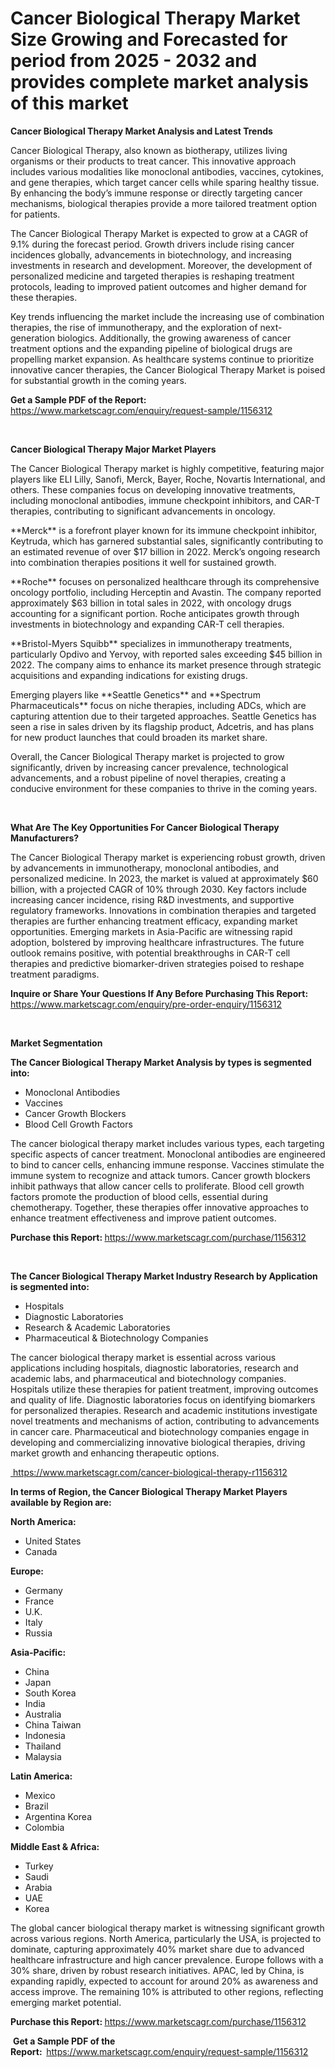 <p><h1>Cancer Biological Therapy Market Size Growing and Forecasted for period from 2025 - 2032 and provides complete market analysis of this market</h1></p><p><strong>Cancer Biological Therapy Market Analysis and Latest Trends</strong></p>
<p><p>Cancer Biological Therapy, also known as biotherapy, utilizes living organisms or their products to treat cancer. This innovative approach includes various modalities like monoclonal antibodies, vaccines, cytokines, and gene therapies, which target cancer cells while sparing healthy tissue. By enhancing the body’s immune response or directly targeting cancer mechanisms, biological therapies provide a more tailored treatment option for patients.</p><p>The Cancer Biological Therapy Market is expected to grow at a CAGR of 9.1% during the forecast period. Growth drivers include rising cancer incidences globally, advancements in biotechnology, and increasing investments in research and development. Moreover, the development of personalized medicine and targeted therapies is reshaping treatment protocols, leading to improved patient outcomes and higher demand for these therapies.</p><p>Key trends influencing the market include the increasing use of combination therapies, the rise of immunotherapy, and the exploration of next-generation biologics. Additionally, the growing awareness of cancer treatment options and the expanding pipeline of biological drugs are propelling market expansion. As healthcare systems continue to prioritize innovative cancer therapies, the Cancer Biological Therapy Market is poised for substantial growth in the coming years.</p></p>
<p><strong>Get a Sample PDF of the Report:&nbsp;</strong> <a href="https://www.marketscagr.com/enquiry/request-sample/1156312?utm_campaign=2991&utm_medium=2&utm_source=Github&utm_content=ia&utm_term=13042025&utm_id=cancer-biological-therapy">https://www.marketscagr.com/enquiry/request-sample/1156312</a></p>
<p>&nbsp;</p>
<p><strong>Cancer Biological Therapy Major Market Players</strong></p>
<p><p>The Cancer Biological Therapy market is highly competitive, featuring major players like ELI Lilly, Sanofi, Merck, Bayer, Roche, Novartis International, and others. These companies focus on developing innovative treatments, including monoclonal antibodies, immune checkpoint inhibitors, and CAR-T therapies, contributing to significant advancements in oncology.</p><p>**Merck** is a forefront player known for its immune checkpoint inhibitor, Keytruda, which has garnered substantial sales, significantly contributing to an estimated revenue of over $17 billion in 2022. Merck’s ongoing research into combination therapies positions it well for sustained growth.</p><p>**Roche** focuses on personalized healthcare through its comprehensive oncology portfolio, including Herceptin and Avastin. The company reported approximately $63 billion in total sales in 2022, with oncology drugs accounting for a significant portion. Roche anticipates growth through investments in biotechnology and expanding CAR-T cell therapies.</p><p>**Bristol-Myers Squibb** specializes in immunotherapy treatments, particularly Opdivo and Yervoy, with reported sales exceeding $45 billion in 2022. The company aims to enhance its market presence through strategic acquisitions and expanding indications for existing drugs.</p><p>Emerging players like **Seattle Genetics** and **Spectrum Pharmaceuticals** focus on niche therapies, including ADCs, which are capturing attention due to their targeted approaches. Seattle Genetics has seen a rise in sales driven by its flagship product, Adcetris, and has plans for new product launches that could broaden its market share.</p><p>Overall, the Cancer Biological Therapy market is projected to grow significantly, driven by increasing cancer prevalence, technological advancements, and a robust pipeline of novel therapies, creating a conducive environment for these companies to thrive in the coming years.</p></p>
<p>&nbsp;</p>
<p><strong>What Are The Key Opportunities For Cancer Biological Therapy Manufacturers?</strong></p>
<p><p>The Cancer Biological Therapy market is experiencing robust growth, driven by advancements in immunotherapy, monoclonal antibodies, and personalized medicine. In 2023, the market is valued at approximately $60 billion, with a projected CAGR of 10% through 2030. Key factors include increasing cancer incidence, rising R&D investments, and supportive regulatory frameworks. Innovations in combination therapies and targeted therapies are further enhancing treatment efficacy, expanding market opportunities. Emerging markets in Asia-Pacific are witnessing rapid adoption, bolstered by improving healthcare infrastructures. The future outlook remains positive, with potential breakthroughs in CAR-T cell therapies and predictive biomarker-driven strategies poised to reshape treatment paradigms.</p></p>
<p><strong>Inquire or Share Your Questions If Any Before Purchasing This Report:</strong> <a href="https://www.marketscagr.com/enquiry/pre-order-enquiry/1156312?utm_campaign=2991&utm_medium=2&utm_source=Github&utm_content=ia&utm_term=13042025&utm_id=cancer-biological-therapy">https://www.marketscagr.com/enquiry/pre-order-enquiry/1156312</a></p>
<p>&nbsp;</p>
<p><strong>Market Segmentation</strong></p>
<p><strong>The Cancer Biological Therapy Market Analysis by types is segmented into:</strong></p>
<p><ul><li>Monoclonal Antibodies</li><li>Vaccines</li><li>Cancer Growth Blockers</li><li>Blood Cell Growth Factors</li></ul></p>
<p><p>The cancer biological therapy market includes various types, each targeting specific aspects of cancer treatment. Monoclonal antibodies are engineered to bind to cancer cells, enhancing immune response. Vaccines stimulate the immune system to recognize and attack tumors. Cancer growth blockers inhibit pathways that allow cancer cells to proliferate. Blood cell growth factors promote the production of blood cells, essential during chemotherapy. Together, these therapies offer innovative approaches to enhance treatment effectiveness and improve patient outcomes.</p></p>
<p><strong>Purchase this Report:&nbsp;</strong><a href="https://www.marketscagr.com/purchase/1156312?utm_campaign=2991&utm_medium=2&utm_source=Github&utm_content=ia&utm_term=13042025&utm_id=cancer-biological-therapy">https://www.marketscagr.com/purchase/1156312</a></p>
<p>&nbsp;</p>
<p><strong>The Cancer Biological Therapy Market Industry Research by Application is segmented into:</strong></p>
<p><ul><li>Hospitals</li><li>Diagnostic Laboratories</li><li>Research & Academic Laboratories</li><li>Pharmaceutical & Biotechnology Companies</li></ul></p>
<p><p>The cancer biological therapy market is essential across various applications including hospitals, diagnostic laboratories, research and academic labs, and pharmaceutical and biotechnology companies. Hospitals utilize these therapies for patient treatment, improving outcomes and quality of life. Diagnostic laboratories focus on identifying biomarkers for personalized therapies. Research and academic institutions investigate novel treatments and mechanisms of action, contributing to advancements in cancer care. Pharmaceutical and biotechnology companies engage in developing and commercializing innovative biological therapies, driving market growth and enhancing therapeutic options.</p></p>
<p><a href="https://www.marketscagr.com/cancer-biological-therapy-r1156312?utm_campaign=2991&utm_medium=2&utm_source=Github&utm_content=ia&utm_term=13042025&utm_id=cancer-biological-therapy">&nbsp;https://www.marketscagr.com/cancer-biological-therapy-r1156312</a></p>
<p><strong>In terms of Region, the Cancer Biological Therapy Market Players available by Region are:</strong></p>
<p>
    <p> <strong> North America: </strong>
        <ul>
            <li>United States</li>
            <li>Canada</li>
        </ul>
        </p> 
    <p> <strong> Europe: </strong>
        <ul>
            <li>Germany</li>
            <li>France</li>
            <li>U.K.</li>
            <li>Italy</li>
            <li>Russia</li>
        </ul>
        </p> 
    <p> <strong> Asia-Pacific: </strong>
        <ul>
            <li>China</li>
            <li>Japan</li>
            <li>South Korea</li>
            <li>India</li>
            <li>Australia</li>
            <li>China Taiwan</li>
            <li>Indonesia</li>
            <li>Thailand</li>
            <li>Malaysia</li>
        </ul>
        </p> 
    <p> <strong> Latin America: </strong>
        <ul>
            <li>Mexico</li>
            <li>Brazil</li>
            <li>Argentina Korea</li>
            <li>Colombia</li>
        </ul>
        </p> 
    <p> <strong> Middle East & Africa: </strong>
        <ul>
            <li>Turkey</li>
            <li>Saudi</li>
            <li>Arabia</li>
            <li>UAE</li>
            <li>Korea</li>
        </ul>
    </p>
    </p>
<p><p>The global cancer biological therapy market is witnessing significant growth across various regions. North America, particularly the USA, is projected to dominate, capturing approximately 40% market share due to advanced healthcare infrastructure and high cancer prevalence. Europe follows with a 30% share, driven by robust research initiatives. APAC, led by China, is expanding rapidly, expected to account for around 20% as awareness and access improve. The remaining 10% is attributed to other regions, reflecting emerging market potential.</p></p>
<p><strong>Purchase this Report: </strong><a href="https://www.marketscagr.com/purchase/1156312?utm_campaign=2991&utm_medium=2&utm_source=Github&utm_content=ia&utm_term=13042025&utm_id=cancer-biological-therapy">https://www.marketscagr.com/purchase/1156312</a></p>
<p>&nbsp;<strong>Get a Sample PDF of the Report:&nbsp;&nbsp;</strong><a href="https://www.marketscagr.com/enquiry/request-sample/1156312?utm_campaign=2991&utm_medium=2&utm_source=Github&utm_content=ia&utm_term=13042025&utm_id=cancer-biological-therapy">https://www.marketscagr.com/enquiry/request-sample/1156312</a></p>
<p><strong></strong></p>
<p><p></p><p></p><p></p></p>